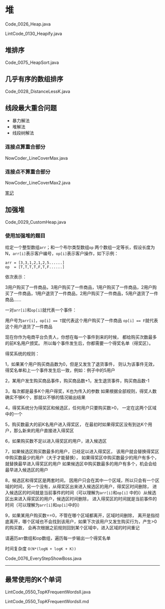# 堆

Code_0026_Heap.java

LintCode_0130_Heapify.java

## 堆排序

Code_0075_HeapSort.java

## 几乎有序的数组排序

Code_0028_DistanceLessK.java

## 线段最大重合问题

- 暴力解法
- 堆解法
- 线段树解法

### 连接点算重合部分

NowCoder_LineCoverMax.java

### 连接点不算重合部分

NowCoder_LineCoverMax2.java

[笔记](https://www.cnblogs.com/greyzeng/p/15058662.html)

## 加强堆

Code_0029_CustomHeap.java

### 使用加强堆的题目

给定一个整型数组`arr`；和一个布尔类型数组`op` 两个数组一定等长，假设长度为N，`arr[i]`表示客户编号，`op[i]`表示客户操作，如下示例：

```text
arr = [3,3,1,2,1,2,5......]
op  = [T,T,T,T,F,T,F......]
```

依次表示：

3用户购买了一件商品，3用户购买了一件商品，1用户购买了一件商品，2用户购买了一件商品，1用户退货了一件商品，2用户购买了一件商品，5用户退货了一件商品......

一对`arr[i]`和`op[i]`就代表一个事件：

用户号为`arr[i]`，`op[i] == T`就代表这个用户购买了一件商品 `op[i] == F`就代表这个用户退货了一件商品

现在你作为电商平台负责人，你想在每一个事件到来的时候， 都给购买次数最多的前K名用户颁奖。 所以每个事件发生后，你都需要一个得奖名单（得奖区）。

得奖系统的规则：

1，如果某个用户购买商品数为0，但是又发生了退货事件， 则认为该事件无效，得奖名单和上一个事件发生后一致，例如：例子中的5用户

2，某用户发生购买商品事件，购买商品数+1，发生退货事件，购买商品数-1

3，每次都是最多K个用户得奖，K也为传入的参数 如果根据全部规则，得奖人数确实不够K个，那就以不够的情况输出结果

4，得奖系统分为得奖区和候选区，任何用户只要购买数>0， 一定在这两个区域中的一个

5，购买数最大的前K名用户进入得奖区， 在最初时如果得奖区没有到达K个用户，那么新来的用户直接进入得奖区

6，如果购买数不足以进入得奖区的用户，进入候选区

7，如果候选区购买数最多的用户，已经足以进入得奖区， 该用户就会替换得奖区中购买数最少的用户（大于才能替换）， 如果得奖区中购买数最少的用户有多个，就替换最早进入得奖区的用户 如果候选区中购买数最多的用户有多个，机会会给最早进入候选区的用户

8，候选区和得奖区是两套时间， 因用户只会在其中一个区域，所以只会有一个区域的时间，另一个没有，从得奖区出来进入候选区的用户，得奖区时间删除， 进入候选区的时间就是当前事件的时间（可以理解为`arr[i]`和`op[i]`
中的i）从候选区出来进入得奖区的用户，候选区时间删除， 进入得奖区的时间就是当前事件的时间（可以理解为`arr[i]`和`op[i]`中的i）

9，如果某用户购买数==0，不管在哪个区域都离开，区域时间删除， 离开是指彻底离开，哪个区域也不会找到该用户，如果下次该用户又发生购买行为，产生>0的购买数， 会再次根据之前规则回到某个区域中，进入区域的时间重记

请遍历arr数组和op数组，遍历每一步输出一个得奖名单

时间复杂度 `O(N*(logN + logK + K))`

Code_0076_EveryStepShowBoss.java

---

## 最常使用的K个单词

LintCode_0550_TopKFrequentWordsII.java

LintCode_0550_TopKFrequentWordsII.md
